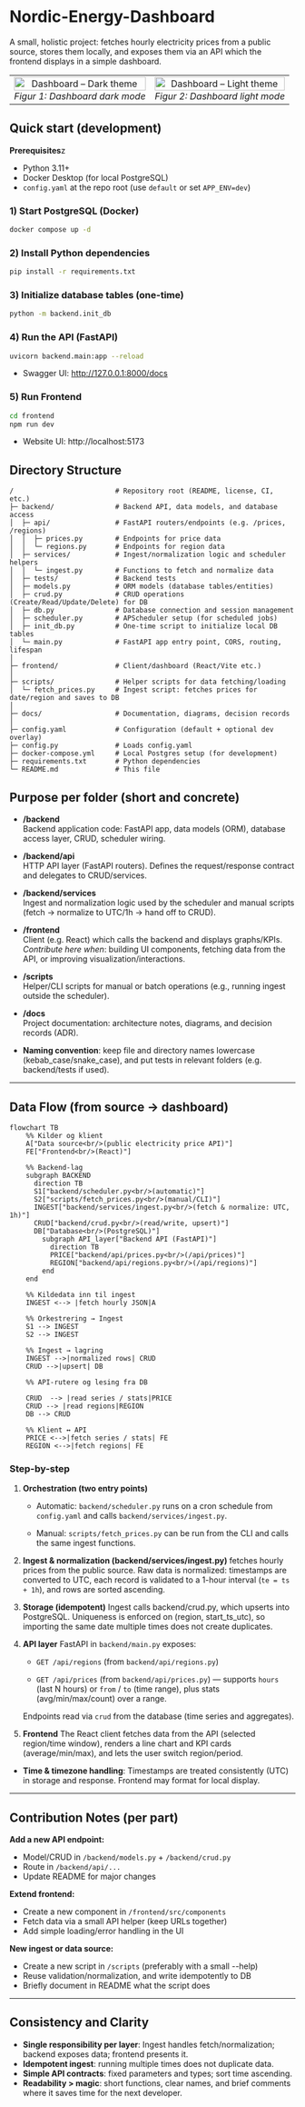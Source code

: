 # Nordic-Energy-Dashboard

A small, holistic project: fetches hourly electricity prices from a public source, stores them locally, and exposes them via an API which the frontend displays in a simple dashboard.

<table>
  <tr>
    <td align="center">
      <img src="docs/img/Dashboard-dark.png" alt="Dashboard – Dark theme" width="100%"><br>
      <em>Figur 1: Dashboard dark mode</em>
    </td>
    <td align="center">
      <img src="docs/img/Dashboard-light.png" alt="Dashboard – Light theme" width="100%"><br>
      <em>Figur 2: Dashboard light mode</em>
    </td>
  </tr>
</table>

## Quick start (development)

**Prerequisites**z

- Python 3.11+
- Docker Desktop (for local PostgreSQL)
- `config.yaml` at the repo root (use `default` or set `APP_ENV=dev`)

### 1) Start PostgreSQL (Docker)

```bash
docker compose up -d
```

### 2) Install Python dependencies

```bash
pip install -r requirements.txt
```

### 3) Initialize database tables (one-time)

```bash
python -m backend.init_db
```

### 4) Run the API (FastAPI)

```bash
uvicorn backend.main:app --reload
```

- Swagger UI: http://127.0.0.1:8000/docs

### 5) Run Frontend

```bash
cd frontend
npm run dev
```

- Website UI: http://localhost:5173

## Directory Structure

```
/                         # Repository root (README, license, CI, etc.)
├─ backend/               # Backend API, data models, and database access
│  ├─ api/                # FastAPI routers/endpoints (e.g. /prices, /regions)
│  │  ├─ prices.py        # Endpoints for price data
│  │  └─ regions.py       # Endpoints for region data
│  ├─ services/           # Ingest/normalization logic and scheduler helpers
│  │  └─ ingest.py        # Functions to fetch and normalize data
│  ├─ tests/              # Backend tests
│  ├─ models.py           # ORM models (database tables/entities)
│  ├─ crud.py             # CRUD operations (Create/Read/Update/Delete) for DB
│  ├─ db.py               # Database connection and session management
│  ├─ scheduler.py        # APScheduler setup (for scheduled jobs)
│  ├─ init_db.py          # One-time script to initialize local DB tables
│  └─ main.py             # FastAPI app entry point, CORS, routing, lifespan
│
├─ frontend/              # Client/dashboard (React/Vite etc.)
│
├─ scripts/               # Helper scripts for data fetching/loading
│  └─ fetch_prices.py     # Ingest script: fetches prices for date/region and saves to DB
│
├─ docs/                  # Documentation, diagrams, decision records
│
├─ config.yaml            # Configuration (default + optional dev overlay)
├─ config.py              # Loads config.yaml
├─ docker-compose.yml     # Local Postgres setup (for development)
├─ requirements.txt       # Python dependencies
└─ README.md              # This file
```

## Purpose per folder (short and concrete)

- **/backend**  
  Backend application code: FastAPI app, data models (ORM), database access layer, CRUD, scheduler wiring.

- **/backend/api**  
  HTTP API layer (FastAPI routers). Defines the request/response contract and delegates to CRUD/services.

- **/backend/services**  
  Ingest and normalization logic used by the scheduler and manual scripts (fetch → normalize to UTC/1h → hand off to CRUD).

- **/frontend**  
  Client (e.g. React) which calls the backend and displays graphs/KPIs.  
  _Contribute here when_: building UI components, fetching data from the API, or improving visualization/interactions.

- **/scripts**  
  Helper/CLI scripts for manual or batch operations (e.g., running ingest outside the scheduler).

- **/docs**  
  Project documentation: architecture notes, diagrams, and decision records (ADR).

- **Naming convention**: keep file and directory names lowercase (kebab_case/snake_case), and put tests in relevant folders (e.g. backend/tests if used).

---

## Data Flow (from source → dashboard)

```mermaid
flowchart TB
    %% Kilder og klient
    A["Data source<br/>(public electricity price API)"]
    FE["Frontend<br/>(React)"]

    %% Backend-lag
    subgraph BACKEND
      direction TB
      S1["backend/scheduler.py<br/>(automatic)"]
      S2["scripts/fetch_prices.py<br/>(manual/CLI)"]
      INGEST["backend/services/ingest.py<br/>(fetch & normalize: UTC, 1h)"]
      CRUD["backend/crud.py<br/>(read/write, upsert)"]
      DB["Database<br/>(PostgreSQL)"]
        subgraph API_layer["Backend API (FastAPI)"]
          direction TB
          PRICE["backend/api/prices.py<br/>(/api/prices)"]
          REGION["backend/api/regions.py<br/>(/api/regions)"]
        end
    end

    %% Kildedata inn til ingest
    INGEST <--> |fetch hourly JSON|A

    %% Orkestrering → Ingest
    S1 --> INGEST
    S2 --> INGEST

    %% Ingest → lagring
    INGEST -->|normalized rows| CRUD
    CRUD -->|upsert| DB

    %% API-rutere og lesing fra DB

    CRUD  --> |read series / stats|PRICE
    CRUD --> |read regions|REGION
    DB --> CRUD

    %% Klient ↔ API
    PRICE <-->|fetch series / stats| FE
    REGION <-->|fetch regions| FE
```

### Step-by-step

1. **Orchestration (two entry points)**

   - Automatic: `backend/scheduler.py` runs on a cron schedule from `config.yaml` and calls `backend/services/ingest.py`.

   - Manual: `scripts/fetch_prices.py` can be run from the CLI and calls the same ingest functions.

2. **Ingest & normalization (backend/services/ingest.py)** fetches hourly prices from the public source. Raw data is normalized: timestamps are converted to UTC, each record is validated to a 1-hour interval (`te = ts + 1h`), and rows are sorted ascending.

3. **Storage (idempotent)** Ingest calls backend/crud.py, which upserts into PostgreSQL. Uniqueness is enforced on (region, start_ts_utc), so importing the same date multiple times does not create duplicates.

4. **API layer** FastAPI in `backend/main.py` exposes:

   - `GET /api/regions` (from `backend/api/regions.py`)

   - `GET /api/prices` (from `backend/api/prices.py`) — supports `hours` (last N hours) or `from` / `to` (time range), plus stats (avg/min/max/count) over a range.

   Endpoints read via `crud` from the database (time series and aggregates).

5. **Frontend** The React client fetches data from the API (selected region/time window), renders a line chart and KPI cards (average/min/max), and lets the user switch region/period.

- **Time & timezone handling**: Timestamps are treated consistently (UTC) in storage and response. Frontend may format for local display.

---

## Contribution Notes (per part)

**Add a new API endpoint:**

- Model/CRUD in `/backend/models.py` + `/backend/crud.py`
- Route in `/backend/api/...`
- Update README for major changes

**Extend frontend:**

- Create a new component in `/frontend/src/components`
- Fetch data via a small API helper (keep URLs together)
- Add simple loading/error handling in the UI

**New ingest or data source:**

- Create a new script in `/scripts` (preferably with a small --help)
- Reuse validation/normalization, and write idempotently to DB
- Briefly document in README what the script does

---

## Consistency and Clarity

- **Single responsibility per layer**: Ingest handles fetch/normalization; backend exposes data; frontend presents it.
- **Idempotent ingest**: running multiple times does not duplicate data.
- **Simple API contracts**: fixed parameters and types; sort time ascending.
- **Readability > magic**: short functions, clear names, and brief comments where it saves time for the next developer.
